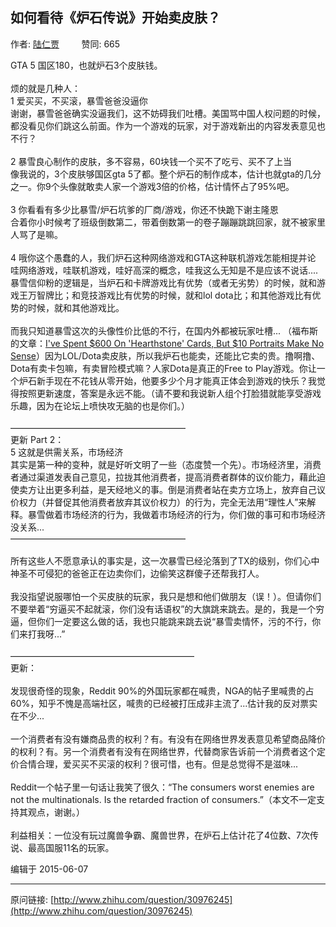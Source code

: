 ## 如何看待《炉石传说》开始卖皮肤？

作者: [陆仁贾](http://www.zhihu.com/people/lu-ren-jia-71-43)&nbsp;&nbsp;&nbsp;&nbsp;&nbsp;&nbsp;&nbsp;&nbsp; 赞同: 665


GTA 5 国区180，也就炉石3个皮肤钱。<br><br>烦的就是几种人：<br>1 爱买买，不买滚，暴雪爸爸没逼你<br>谢谢，暴雪爸爸确实没逼我们，这不妨碍我们吐槽。美国骂中国人权问题的时候，都没看见你们跳这么前面。作为一个游戏的玩家，对于游戏新出的内容发表意见也不行？<br><br>2 暴雪良心制作的皮肤，多不容易，60块钱一个买不了吃亏、买不了上当<br>像我说的，3个皮肤够国区gta 5了都。整个炉石的制作成本，估计也就gta的几分之一。你9个头像就敢卖人家一个游戏3倍的价格，估计情怀占了95%吧。<br><br>3 你看看有多少比暴雪/炉石坑爹的厂商/游戏，你还不快跪下谢主隆恩<br>合着你小时候考了班级倒数第二，带着倒数第一的卷子蹦蹦跳跳回家，就不被家里人骂了是嘛。<br><br>4 哦你这个愚蠢的人，我们炉石这种网络游戏和GTA这种联机游戏怎能相提并论<br>哇网络游戏，哇联机游戏，哇好高深的概念，哇我这么无知是不是应该不说话.... 暴雪信仰粉的逻辑是，当炉石和卡牌游戏比有优势（或者无劣势）的时候，就和游戏王万智牌比；和竞技游戏比有优势的时候，就和lol dota比；和其他游戏比有优势的时候，就和其他游戏比。<br><br>而我只知道暴雪这次的头像性价比低的不行，在国内外都被玩家吐槽... （福布斯的文章：<a href="http://www.forbes.com/sites/insertcoin/2015/06/05/ive-spent-600-on-hearthstone-cards-but-10-portraits-make-no-sense/" class=" wrap external" target="_blank" rel="nofollow noreferrer">I've Spent $600 On 'Hearthstone' Cards, But $10 Portraits Make No Sense<i class="icon-external"></i></a>）因为LOL/Dota卖皮肤，所以我炉石也能卖，还能比它卖的贵。撸啊撸、Dota有卖卡包嘛，有卖冒险模式嘛？人家Dota是真正的Free to Play游戏。你让一个炉石新手现在不花钱从零开始，他要多少个月才能真正体会到游戏的快乐？我觉得按照更新速度，答案是永远不能。（请不要和我说新人组个打脸猎就能享受游戏乐趣，因为在论坛上喷快攻无脑的也是你们。）<br><br>————————————————————<br>更新 Part 2：<br>5 这就是供需关系，市场经济<br>其实是第一种的变种，就是好听文明了一些（态度赞一个先）。市场经济里，消费者通过渠道发表自己意见，拉拢其他消费者，提高消费者群体的议价能力，藉此迫使卖方让出更多利益，是天经地义的事。倒是消费者站在卖方立场上，放弃自己议价权力（并督促其他消费者放弃其议价权力）的行为，完全无法用“理性人”来解释。暴雪做着市场经济的行为，我做着市场经济的行为，你们做的事可和市场经济没关系...<br>————————————————————<br><br>所有这些人不愿意承认的事实是，这一次暴雪已经沦落到了TX的级别，你们心中神圣不可侵犯的爸爸正在边卖你们，边偷笑这群傻子还帮我打人。<br><br>我没指望说服哪怕一个买皮肤的玩家，我只是想和他们做朋友（误！）。但请你们不要举着“穷逼买不起就滚，你们没有话语权”的大旗跳来跳去。是的，我是一个穷逼，但你们一定要这么做的话，我也只能跳来跳去说“暴雪卖情怀，污的不行，你们来打我呀...”<br><br>—————————————————————<br>更新：<br><br>发现很奇怪的现象，Reddit 90%的外国玩家都在喊贵，NGA的帖子里喊贵的占60%，知乎不愧是高端社区，喊贵的已经被打压成非主流了...估计我的反对票实在不少...<br><br>一个消费者有没有嫌商品贵的权利？有。有没有在网络世界发表意见希望商品降价的权利？有。另一个消费者有没有在网络世界，代替商家告诉前一个消费者这个定价合情合理，爱买买不买滚的权利？很可惜，也有。但是总觉得不是滋味...<br><br>Reddit一个帖子里一句话让我笑了很久：“The consumers worst enemies are not the multinationals. Is the retarded fraction of consumers.”（本文不一定支持其观点，谢谢。）<br><br>利益相关：一位没有玩过魔兽争霸、魔兽世界，在炉石上估计花了4位数、7次传说、最高国服11名的玩家。



编辑于 2015-06-07



---
原问链接: [http://www.zhihu.com/question/30976245](http://www.zhihu.com/question/30976245)